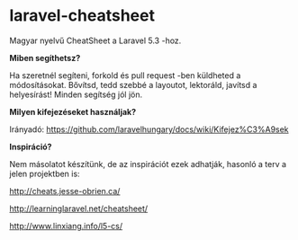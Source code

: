 # laravel-cheatsheet

Magyar nyelvű CheatSheet a Laravel 5.3 -hoz.

**Miben segíthetsz?**

Ha szeretnél segíteni, forkold és pull request -ben küldheted a módosításokat.
Bővítsd, tedd szebbé a layoutot, lektoráld, javítsd a helyesírást! Minden segítség jól jön.

**Milyen kifejezéseket használjak?**

Irányadó: https://github.com/laravelhungary/docs/wiki/Kifejez%C3%A9sek

**Inspiráció?**

Nem másolatot készítünk, de az inspirációt ezek adhatják, hasonló a terv a jelen projektben is:

http://cheats.jesse-obrien.ca/

http://learninglaravel.net/cheatsheet/

http://www.linxiang.info/l5-cs/

